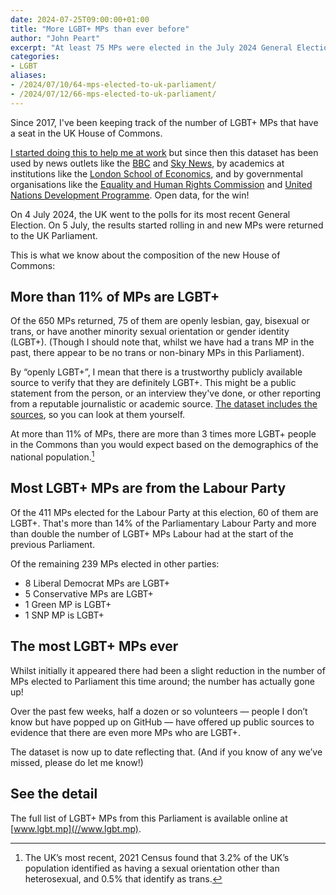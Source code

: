 ```yaml
---
date: 2024-07-25T09:00:00+01:00
title: "More LGBT+ MPs than ever before"
author: "John Peart"
excerpt: "At least 75 MPs were elected in the July 2024 General Election, based on publicly available data."
categories:
- LGBT
aliases:
- /2024/07/10/64-mps-elected-to-uk-parliament/
- /2024/07/12/66-mps-elected-to-uk-parliament/
---
```


Since 2017, I've been keeping track of the number of LGBT+ MPs that have a seat in the UK House of Commons. 

[I started doing this to help me at work](/2020/02/24/making-a-dataset-of-lgbt-mps/) but since then this dataset has been used by news outlets like the [BBC](https://www.bbc.co.uk/news/election-2017-40232272) and [Sky News](https://news.sky.com/story/general-election-2019-heralds-the-most-diverse-parliament-for-gender-and-ethnicity-11885529), by academics at institutions like the [London School of Economics](https://blogs.lse.ac.uk/politicsandpolicy/lgb-representation/), and by governmental organisations like the [Equality and Human Rights Commission](https://www.equalityhumanrights.com/en/publication-download/diversity-candidates-and-elected-officials-great-britain) and [United Nations Development Programme](https://www.undp.org/publications/building-inclusive-democracies-guide-strengthening-participation-lgbti-persons-political-and-electoral-processes). Open data, for the win!

On 4 July 2024, the UK went to the polls for its most recent General Election. On 5 July, the results started rolling in and new MPs were returned to the UK Parliament. 

This is what we know about the composition of the new House of Commons:

## More than 11% of MPs are LGBT+

Of the 650 MPs returned, 75 of them are openly lesbian, gay, bisexual or trans, or have another minority sexual orientation or gender identity (LGBT+). (Though I should note that, whilst we have had a trans MP in the past, there appear to be no trans or non-binary MPs in this Parliament).

By “openly LGBT+”, I mean that there is a trustworthy publicly available source to verify that they are definitely LGBT+. This might be a public statement from the person, or an interview they've done, or other reporting from a reputable journalistic or academic source. [The dataset includes the sources](//www.lgbt.mp), so you can look at them yourself.

At more than 11% of MPs, there are more than 3 times more LGBT+ people in the Commons than you would expect based on the demographics of the national population.[^census]

[^census]: The UK’s most recent, 2021 Census found that 3.2% of the UK’s population identified as having a sexual orientation other than heterosexual, and 0.5% that identify as trans.

## Most LGBT+ MPs are from the Labour Party

Of the 411 MPs elected for the Labour Party at this election, 60 of them are LGBT+. That's more than 14% of the Parliamentary Labour Party and more than double the number of LGBT+ MPs Labour had at the start of the previous Parliament.

Of the remaining 239 MPs elected in other parties:

- 8 Liberal Democrat MPs are LGBT+
- 5 Conservative MPs are LGBT+
- 1 Green MP is LGBT+
- 1 SNP MP is LGBT+

## The most LGBT+ MPs ever

Whilst initially it appeared there had been a slight reduction in the number of MPs elected to Parliament this time around; the number has actually gone up!

Over the past few weeks, half a dozen or so volunteers — people I don’t know but have popped up on GitHub — have offered up public sources to evidence that there are even more MPs who are LGBT+.

The dataset is now up to date reflecting that. (And if you know of any we’ve missed, please do let me know!)

## See the detail

The full list of LGBT+ MPs from this Parliament is available online at [www.lgbt.mp](//www.lgbt.mp).
